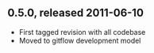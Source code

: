 ## 0.5.0, released 2011-06-10

* First tagged revision with all codebase
* Moved to gitflow development model
